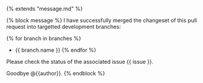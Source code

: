 {% extends "message.md" %}

{% block message %}
I have successfully merged the changeset of this pull request
into targetted development branches:

{% for branch in branches %}
* {{ branch.name }}
{% endfor %}

Please check the status of the associated issue {{ issue }}.

Goodbye @{{author}}.
{% endblock %}
